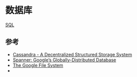 # 数据库

[SQL](../../01_leetcode/99_SQL)


## 参考
- [Cassandra - A Decentralized Structured Storage System](https://www.cs.cornell.edu/projects/ladis2009/papers/lakshman-ladis2009.pdf)
- [Spanner: Google’s Globally-Distributed Database](https://static.googleusercontent.com/media/research.google.com/en//archive/spanner-osdi2012.pdf)
- [The Google File System](https://static.googleusercontent.com/media/research.google.com/en//archive/gfs-sosp2003.pdf)
- 